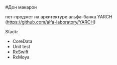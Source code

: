 #Дон макарон

пет-проджет на архитектуре альфа-банка YARCH (https://github.com/alfa-laboratory/YARCH)

Stack:

- CoreData
- Unit test
- RxSwift
- RxMoya
